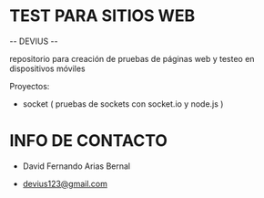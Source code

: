TEST PARA SITIOS WEB
=====================

-- DEVIUS -- 

repositorio para creación de pruebas de páginas web y testeo en dispositivos móviles




Proyectos:

- socket ( pruebas de sockets con socket.io y node.js )








INFO DE CONTACTO
=====================

- David Fernando Arias Bernal

- devius123@gmail.com